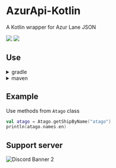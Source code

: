 # AzurApi-Kotlin
A Kotlin wrapper for Azur Lane JSON

[![](https://jitpack.io/v/AzurAPI/AzurApi-Kotlin.svg)](https://jitpack.io/#AzurAPI/AzurApi-Kotlin)
[![](https://jitpack.io/v/AzurAPI/AzurApi-Kotlin/week.svg)](https://jitpack.io/#AzurAPI/AzurApi-Kotlin)

## Use
<details><summary>gradle</summary>

```kotlin
repositories {
    maven(url = "https://jitpack.io")
}
```

```kotlin
dependencies {
    implementation("com.github.AzurAPI:AzurApi-Kotlin:Tag")
}
```
</details>

<details><summary>maven</summary>

```xml
<repositories>
    <repository>
        <id>jitpack.io</id>
        <url>https://jitpack.io</url>
    </repository>
</repositories>
```

```xml
<dependency>
    <groupId>com.github.AzurAPI</groupId>
    <artifactId>AzurApi-Kotlin</artifactId>
    <version>Tag</version>
</dependency>
```
</details>

## Example

Use methods from `Atago` class

```kotlin
val atago = Atago.getShipByName("atago")
println(atago.names.en)
```

## Support server
![Discord Banner 2](https://discordapp.com/api/guilds/648206344729526272/widget.png?style=banner2)
